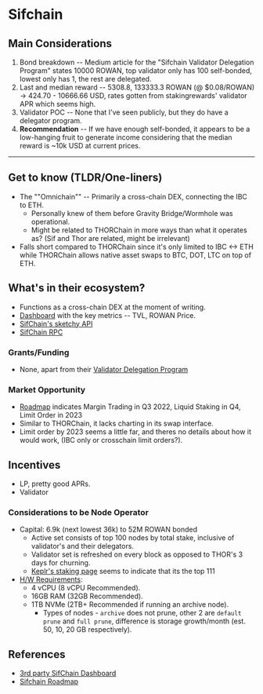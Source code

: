 # Sifchain

## Main Considerations
1. Bond breakdown -- Medium article for the "Sifchain Validator Delegation Program" states 10000 ROWAN, top validator only has 100 self-bonded, lowest only has 1, the rest are delegated.
2. Last and median reward -- 5308.8, 133333.3 ROWAN (@ $0.08/ROWAN) -> 424.70 - 10666.66 USD, rates gotten from stakingrewards' validator APR which seems high.
3. Validator POC -- None that I've seen publicly, but they do have a delegator program.
4. **Recommendation** -- If we have enough self-bonded, it appears to be a low-hanging fruit to generate income considering that the median reward is ~10k USD at current prices.

---

## Get to know (TLDR/One-liners)
- The ""Omnichain"" -- Primarily a cross-chain DEX, connecting the IBC to ETH.
    - Personally knew of them before Gravity Bridge/Wormhole was operational.
    - Might be related to THORChain in more ways than what it operates as? (Sif and Thor are related, might be irrelevant)
- Falls short compared to THORChain since it's only limited to IBC <-> ETH while THORChain allows native asset swaps to BTC, DOT, LTC on top of ETH.


## What's in their ecosystem?
- Functions as a cross-chain DEX at the moment of writing.
- [Dashboard](https://bit.ly/3MzkoUf) with the key metrics -- TVL, ROWAN Price.
- [SifChain's sketchy API](https://data.sifchain.finance/)
- [SifChain RPC](https://rpc.sifchain.finance/)

### Grants/Funding
- None, apart from their [Validator Delegation Program](https://medium.com/sifchain-finance/sifchains-validator-delegation-program-fbf8907c557a)

### Market Opportunity
- [Roadmap](https://docs.sifchain.finance/project/roadmap) indicates Margin Trading in Q3 2022, Liquid Staking in Q4, Limit Order in 2023
- Similar to THORChain, it lacks charting in its swap interface.
- Limit order by 2023 seems a little far, and theres no details about how it would work, (IBC only or crosschain limit orders?).

## Incentives
- LP, pretty good APRs.
- Validator

### Considerations to be Node Operator
- Capital: 6.9k (next lowest 36k) to 52M ROWAN bonded
    - Active set consists of top 100 nodes by total stake, inclusive of validator's and their delegators. 
    - Validator set is refreshed on every block as opposed to THOR's 3 days for churning.
    - [Keplr's staking page](https://wallet.keplr.app/#/sifchain/stake) seems to indicate that its the top 111
- [H/W Requirements](https://github.com/Sifchain/sifchain-validators/blob/master/docs/nodes/setup.md):
    - 4 vCPU (8 vCPU Recommended).
    - 16GB RAM (32GB Recommended).
    - 1TB NVMe (2TB+ Recommended if running an archive node).
        - Types of nodes - `archive` does not prune, other 2 are `default prune` and `full prune`, difference is storage growth/month (est. 50, 10, 20 GB respectively).

## References
- [3rd party SifChain Dashboard](https://bit.ly/3MzkoUf)
- [Sifchain Roadmap](https://docs.sifchain.finance/project/roadmap)

